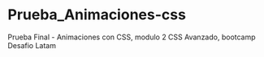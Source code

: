 # Prueba_Animaciones-css
Prueba Final - Animaciones con CSS, modulo 2 CSS Avanzado, bootcamp Desafio Latam

